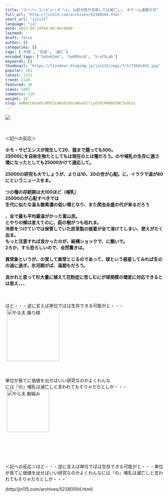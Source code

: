 ```yaml
---
title: "スーパーコンピュータ「○○、な超大陸が完成しては滅亡し」 オゲーム速報＠刃"
full_url: "http://jin115.com/archives/52380594.html"
short_url: "jin115"
language: "ja"
date: 2023-09-29T04:00:06+0900
lastmod: 
draft: false
author: []
categories: []
tags: ['大陸', '完成', '滅亡']
encoded_tags: ['5aSn6Zm4', '5a6M5oiQ', '5ruF5Lqh']
keywords: []
thumbnail: "https://livedoor.blogimg.jp/jin115/imgs/7/3/736d1463.jpg"
popular: 181
latest: 1371
trend: 1120
featured: 36
views: 1897
comments: 119
weight: 18
slug: aHR0cC8vamluMTE1LmNvbS9hcmNoaXZlcy81MjM4MDU5NC5odG1s
---
```


![](https://livedoor.blogimg.jp/jin115/imgs/7/3/736d1463.jpg)

<div><a name='more'></a> <br> <br> ＜記への反応＞<br> <br> <b>ホモ・サピエンスが発生して20、猿まで遡っても500。<br> 25000にを自称生物たとしてもは現在のとは種だろう。のや哺乳の生存に適さ環になったとしても25000かけて適応して。</b><br> <br> <b>25000の研究も大でしょうが、よりは10、20の世が心配。に、イラクで温が80にというニュースをま。</b><br> <br> <b>つの種の存続期は大100ほど（哺乳）<br> 25000のが心配すべきでは<br> 生代に似たな温＆酸素濃の低い環となり、また爬虫全盛の代が来るだろう</b><br> <br> <b>、全で最も平均最温がかった富山民。<br> とやりの頻は変えてのに、庭の樹がつも枯れま。<br> 冷房をつけていでは保管していた皮革製の接着が全て溶けてしまい、使えがたく出ま。<br> もっと注意すれば良かったのが、結構ショックで、に酷いで。<br> 2ろか、すら恐ろしいので、全然驚きは。</b><br> <br> <b>異常象というが、の覚して異常とじるのであって、球という惑星してみれば生のの過に過ぎ。氷河期がば、温期もだろう。</b><br> <br> <b>良かれと思って杉大量に植えて花粉症に苦しむにが球規模の環変に対応できるとは思え、、、</b><br> <br> <br> <br> ほど・・・逆に言えば単位でばは生存できる可能がと・・・<br> <img src='https//livedoor.blogimg.jp/jin115/imgs/c/3/c3e04941.gif' alt='やる夫 煽り顔' width='167' border='0' hspace='5' class='pict'><br> <br> <br> <br> 単位が長てに価値を出せばいい研究なのかよくわんな<br> には『の』哺乳は滅亡しと言われてもそりゃだろとしか・・・<br> <img src='https//livedoor.blogimg.jp/jin115/imgs/0/4/04ee80e6.gif' alt='やら夫 腕組み' width='135' border='0' hspace='5' class='pict'><br> <br> <br> <br> <br> <br> <p>＜記への反応＞ほど・・・逆に言えば単位でばは生存できる可能がと・・・単位が長てに価値を出せばいい研究なのかよくわんなには『の』哺乳は滅亡しと言われてもそりゃだろとしか・・・</p></div>

(http//jin115.com/archives/52380594.html)
